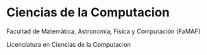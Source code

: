 # Ciencias de la Computacion
Facultad de Matemática, Astronomia, Física y Computación (FaMAF)

Licenciatura en Ciencias de la Computacion

